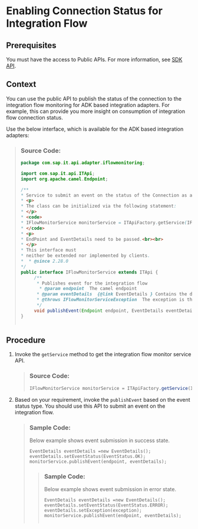 <!-- loio3972bf80866b457bbaf4902e1dc8a554 -->

# Enabling Connection Status for Integration Flow



<a name="loio3972bf80866b457bbaf4902e1dc8a554__prereq_v2j_yhr_v5b"/>

## Prerequisites

You must have the access to Public APIs. For more information, see [SDK API](sdk-api-c5c7933.md).



## Context

You can use the public API to publish the status of the connection to the integration flow monitoring for ADK based integration adapters. For example, this can provide you more insight on consumption of integration flow connection status.

Use the below interface, which is available for the ADK based integration adapters:

> ### Source Code:  
> ```java
> package com.sap.it.api.adapter.iflowmonitoring;
> 
> import com.sap.it.api.ITApi;
> import org.apache.camel.Endpoint;
> 
> /**
> * Service to submit an event on the status of the Connection as and when necessary.
> * <p>
> * The class can be initialized via the following statement:
> * </p>
> * <code>
> * IFlowMonitorService monitorService = ITApiFactory.getService(IFlowMonitorService.class, null);
> * </code>
> * <p>
> * EndPoint and EventDetails need to be passed.<br><br>
> * </p>
> * This interface must
> * neither be extended nor implemented by clients.
> *  * @since 2.28.0
> */
> public interface IFlowMonitorService extends ITApi {
>      /**
>       * Publishes event for the integration flow
>        * @param endpoint  The camel endpoint
>       * @param eventDetails  {@link EventDetails } Contains the details of the event
>       * @throws IFlowMonitorServiceException  The exception is thrown whenever endpoint/camelContext/EventStatus is invalid or in case of any other internal error
>       */
>      void publishEvent(Endpoint endpoint, EventDetails eventDetails) throws IFlowMonitorServiceException;
> }
>  
> ```



## Procedure

1.  Invoke the `getService` method to get the integration flow monitor service API.

    > ### Source Code:  
    > ```java
    > IFlowMonitorService monitorService = ITApiFactory.getService(IFlowMonitorService.class, null);
    > ```

2.  Based on your requirement, invoke the `publishEvent` based on the event status type. You should use this API to submit an event on the integration flow.

    > ### Sample Code:  
    > Below example shows event submission in success state.
    > 
    > ```
    > EventDetails eventDetails =new EventDetails();
    > eventDetails.setEventStatus(EventStatus.OK);
    > monitorService.publishEvent(endpoint, eventDetails);
    > ```
    > 
    > > ### Sample Code:  
    > > Below example shows event submission in error state.
    > > 
    > > ```
    > > EventDetails eventDetails =new EventDetails();
    > > eventDetails.setEventStatus(EventStatus.ERROR);
    > > eventDetails.setException(exception);
    > > monitorService.publishEvent(endpoint, eventDetails);
    > >  
    > > ```


